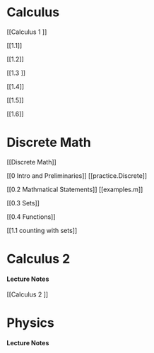 # Calculus 
[[Calculus 1 ]]


[[1.1]]

[[1.2]]

[[1.3 ]]

[[1.4]]

[[1.5]] 

[[1.6]]


# Discrete Math
[[Discrete Math]]


[[0 Intro and Preliminaries]]
[[practice.Discrete]]



[[0.2 Mathmatical Statements]]
[[examples.m]]




[[0.3 Sets]]


[[0.4 Functions]] 


[[1.1 counting with sets]] 


# Calculus 2 
#### Lecture Notes 
[[Calculus 2 ]]

# Physics 

#### Lecture Notes 